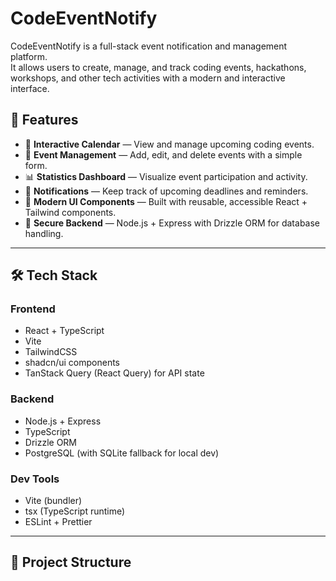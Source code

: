 # CodeEventNotify

CodeEventNotify is a full-stack event notification and management platform.  
It allows users to create, manage, and track coding events, hackathons, workshops, and other tech activities with a modern and interactive interface.  

## 🚀 Features
- 📅 **Interactive Calendar** — View and manage upcoming coding events.
- 📝 **Event Management** — Add, edit, and delete events with a simple form.
- 📊 **Statistics Dashboard** — Visualize event participation and activity.
- 🔔 **Notifications** — Keep track of upcoming deadlines and reminders.
- 🤖 **Modern UI Components** — Built with reusable, accessible React + Tailwind components.
- 🔐 **Secure Backend** — Node.js + Express with Drizzle ORM for database handling.

---

## 🛠️ Tech Stack

### Frontend
- React + TypeScript
- Vite
- TailwindCSS
- shadcn/ui components
- TanStack Query (React Query) for API state

### Backend
- Node.js + Express
- TypeScript
- Drizzle ORM
- PostgreSQL (with SQLite fallback for local dev)

### Dev Tools
- Vite (bundler)
- tsx (TypeScript runtime)
- ESLint + Prettier

---

## 📂 Project Structure

